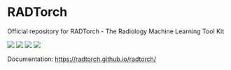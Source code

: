 
# RADTorch

Official repository for RADTorch - The Radiology Machine Learning Tool Kit

![](https://img.shields.io/badge/stable%20version-0.1.0-blue)
![](https://img.shields.io/badge/status-in%20progress-important)
![](https://img.shields.io/badge/dependencies-up%20to%20date-brightgreen)
![](https://img.shields.io/badge/license-MIT-green)

Documentation: https://radtorch.github.io/radtorch/
